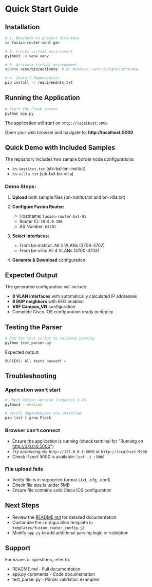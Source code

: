# Quick Start Guide

## Installation

```bash
# 1. Navigate to project directory
cd fusion-router-conf-gen

# 2. Create virtual environment
python3 -m venv venv

# 3. Activate virtual environment
source venv/bin/activate  # On Windows: venv\Scripts\activate

# 4. Install dependencies
pip install -r requirements.txt
```

## Running the Application

```bash
# Start the Flask server
python app.py
```

The application will start on `http://localhost:5000`

Open your web browser and navigate to: **http://localhost:5000**

## Quick Demo with Included Samples

The repository includes two sample border node configurations:
- `bn-institut.txt` (stk-bxl-bn-institut)
- `bn-villa.txt` (stk-bxl-bn-villa)

### Demo Steps:

1. **Upload** both sample files (bn-institut.txt and bn-villa.txt)

2. **Configure Fusion Router:**
   - Hostname: `fusion-router-bxl-01`
   - Router ID: `10.0.0.100`
   - AS Number: `64701`

3. **Select Interfaces:**
   - From bn-institut: All 4 VLANs (3704-3707)
   - From bn-villa: All 4 VLANs (3700-3703)

4. **Generate & Download** configuration

## Expected Output

The generated configuration will include:
- **8 VLAN interfaces** with automatically calculated IP addresses
- **8 BGP neighbors** with BFD enabled
- **VRF Campus_VN** configuration
- Complete Cisco IOS configuration ready to deploy

## Testing the Parser

```bash
# Run the test script to validate parsing
python test_parser.py
```

Expected output:
```
SUCCESS: All tests passed! ✓
```

## Troubleshooting

### Application won't start
```bash
# Check Python version (requires 3.8+)
python3 --version

# Verify dependencies are installed
pip list | grep Flask
```

### Browser can't connect
- Ensure the application is running (check terminal for "Running on http://0.0.0.0:5000")
- Try accessing via `http://127.0.0.1:5000` or `http://localhost:5000`
- Check if port 5000 is available: `lsof -i :5000`

### File upload fails
- Verify file is in supported format (.txt, .cfg, .conf)
- Check file size is under 5MB
- Ensure file contains valid Cisco IOS configuration

## Next Steps

- Review the [README.md](README.md) for detailed documentation
- Customize the configuration template in `templates/fusion_router_config.j2`
- Modify `app.py` to add additional parsing logic or validation

## Support

For issues or questions, refer to:
- README.md - Full documentation
- app.py comments - Code documentation
- test_parser.py - Parser validation examples
